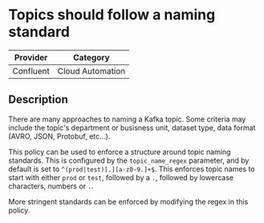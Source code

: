 # Topics should follow a naming standard

| Provider  | Category         |
|-----------|------------------|
| Confluent | Cloud Automation |

## Description

There are many approaches to naming a Kafka topic. Some criteria may include
the topic's department or busisness unit, dataset type, data format (AVRO,
JSON, Protobuf, etc...). 

This policy can be used to enforce a structure around topic naming standards.
This is configured by the `topic_name_regex` parameter, and by default is set
to `^(prod|test)[.][a-z0-9.]+$`. This enforces topic names to start with either
`prod` or `test`, followed by a `.`, followed by lowercase characters, numbers
or `.`. 

More stringent standards can be enforced by modifying the regex in this policy.
